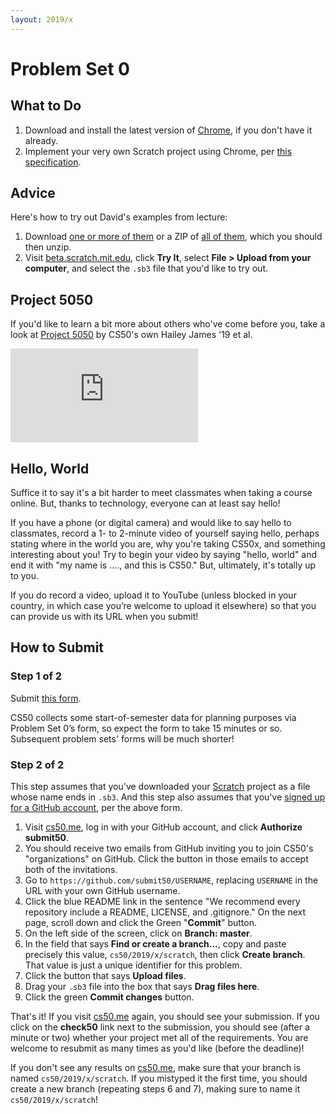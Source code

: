 ```yaml
---
layout: 2019/x
---
```


# Problem Set 0

## What to Do

1. Download and install the latest version of [Chrome](https://www.google.com/chrome/), if you don't have it already.
1. Implement your very own Scratch project using Chrome, per [this specification](scratch.md).

## Advice

Here's how to try out David's examples from lecture:

1. Download [one or more of them](https://cdn.cs50.net/2018/fall/lectures/0/src0/) or a ZIP of [all of them](https://cdn.cs50.net/2018/fall/lectures/0/src0.zip), which you should then unzip.
1. Visit [beta.scratch.mit.edu](https://beta.scratch.mit.edu/), click **Try It**, select **File > Upload from your computer**, and select the `.sb3` file that you'd like to try out.

## Project 5050

If you'd like to learn a bit more about others who've come before you, take a look at [Project 5050](http://project5050.org/) by CS50's own Hailey James '19 et al.

<iframe src="https://www.youtube.com/embed/0S7isdzIBU4?rel=0&amp;list=PLhQjrBD2T383RLDItqbDRs-4gWy8Wgec2" frameborder="0" allowfullscreen></iframe>

## Hello, World

Suffice it to say it's a bit harder to meet classmates when taking a course online. But, thanks to technology, everyone can at least say hello!

If you have a phone (or digital camera) and would like to say hello to classmates, record a 1- to 2-minute video of yourself saying hello, perhaps stating    where in the world you are, why you're taking CS50x, and something interesting about you! Try to begin your video by saying "hello, world" and end it with    "my name is ...., and this is CS50." But, ultimately, it's totally up to you.

If you do record a video, upload it to YouTube (unless blocked in your country, in which case you’re welcome to upload it elsewhere) so that you can provide  us with its URL when you submit!

## How to Submit

### Step 1 of 2

Submit [this form](https://forms.cs50.net/2019/x/psets/0).

CS50 collects some start-of-semester data for planning purposes via Problem Set 0’s form, so expect the form to take 15 minutes or so. Subsequent problem sets' forms will be much shorter!

### Step 2 of 2

This step assumes that you've downloaded your [Scratch](scratch.md) project as a file whose name ends in `.sb3`. And this step also assumes that you've [signed up for a GitHub account](https://github.com/join), per the above form.

1. Visit [cs50.me](https://cs50.me/), log in with your GitHub account, and click **Authorize submit50**.
1. You should receive two emails from GitHub inviting you to join CS50's "organizations" on GitHub. Click the button in those emails to accept both of the invitations.
1. Go to `https://github.com/submit50/USERNAME`, replacing `USERNAME` in the URL with your own GitHub username.
1. Click the blue README link in the sentence "We recommend every repository include a README, LICENSE, and .gitignore."  On the next page, scroll down and click the Green "**Commit**" button.
1. On the left side of the screen, click on **Branch: master**.
1. In the field that says **Find or create a branch...**, copy and paste precisely this value, `cs50/2019/x/scratch`, then click **Create branch**. That value is just a unique identifier for this problem.
1. Click the button that says **Upload files**.
1. Drag your `.sb3` file into the box that says **Drag files here**.
1. Click the green **Commit changes** button.

That's it! If you visit [cs50.me](https://cs50.me/) again, you should see your submission. If you click on the **check50** link next to the submission, you should see (after a minute or two) whether your project met all of the requirements. You are welcome to resubmit as many times as you'd like (before the deadline)!

If you don't see any results on [cs50.me](https://cs50.me/), make sure that your branch is named `cs50/2019/x/scratch`. If you mistyped it the first time, you should create a new branch (repeating steps 6 and 7), making sure to name it `cs50/2019/x/scratch`!
